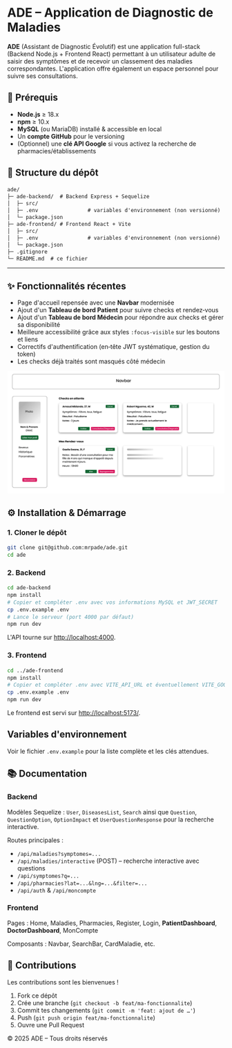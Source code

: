 # ADE – Application de Diagnostic de Maladies

**ADE** (Assistant de Diagnostic Évolutif) est une application full-stack (Backend Node.js + Frontend React) permettant à un utilisateur adulte de saisir des symptômes et de recevoir un classement des maladies correspondantes. L'application offre également un espace personnel pour suivre ses consultations.

## 🚀 Prérequis

- **Node.js** ≥ 18.x
- **npm** ≥ 10.x
- **MySQL** (ou MariaDB) installé & accessible en local
- Un **compte GitHub** pour le versioning
- (Optionnel) une **clé API Google** si vous activez la recherche de pharmacies/établissements

## 📁 Structure du dépôt

```
ade/
├─ ade-backend/  # Backend Express + Sequelize
│  ├─ src/
│  ├─ .env                # variables d'environnement (non versionné)
│  └─ package.json
├─ ade-frontend/ # Frontend React + Vite
│  ├─ src/
│  ├─ .env                # variables d'environnement (non versionné)
│  └─ package.json
├─ .gitignore
└─ README.md  # ce fichier
```

---

## ✨ Fonctionnalités récentes

- Page d'accueil repensée avec une **Navbar** modernisée
- Ajout d'un **Tableau de bord Patient** pour suivre checks et rendez‑vous
- Ajout d'un **Tableau de bord Médecin** pour répondre aux checks et gérer sa disponibilité
- Meilleure accessibilité grâce aux styles `:focus-visible` sur les boutons et liens
- Correctifs d'authentification (en‑tête JWT systématique, gestion du token)
- Les checks déjà traités sont masqués côté médecin

![Aperçu du tableau de bord médecin](doctorDashboard.png)

## ⚙️ Installation & Démarrage

### 1. Cloner le dépôt

```bash
git clone git@github.com:mrpade/ade.git
cd ade
```

### 2. Backend

```bash
cd ade-backend
npm install
# Copier et compléter .env avec vos informations MySQL et JWT_SECRET
cp .env.example .env
# Lance le serveur (port 4000 par défaut)
npm run dev
```

L'API tourne sur <http://localhost:4000>.

### 3. Frontend

```bash
cd ../ade-frontend
npm install
# Copier et compléter .env avec VITE_API_URL et éventuellement VITE_GOOGLE_MAPS_API_KEY
cp .env.example .env
npm run dev
```

Le frontend est servi sur <http://localhost:5173/>.

## Variables d'environnement

Voir le fichier `.env.example` pour la liste complète et les clés attendues.

## 📚 Documentation

### Backend

Modèles Sequelize : `User`, `DiseasesList`, `Search` ainsi que `Question`, `QuestionOption`, `OptionImpact` et `UserQuestionResponse` pour la recherche interactive.

Routes principales :

- `/api/maladies?symptomes=...`
- `/api/maladies/interactive` (POST) – recherche interactive avec questions
- `/api/symptomes?q=...`
- `/api/pharmacies?lat=...&lng=...&filter=...`
- `/api/auth` & `/api/moncompte`

### Frontend

Pages : Home, Maladies, Pharmacies, Register, Login, **PatientDashboard**, **DoctorDashboard**, MonCompte

Composants : Navbar, SearchBar, CardMaladie, etc.

## 🤝 Contributions

Les contributions sont les bienvenues !

1. Fork ce dépôt
2. Crée une branche (`git checkout -b feat/ma-fonctionnalite`)
3. Commit tes changements (`git commit -m 'feat: ajout de …'`)
4. Push (`git push origin feat/ma-fonctionnalite`)
5. Ouvre une Pull Request

© 2025 ADE – Tous droits réservés
